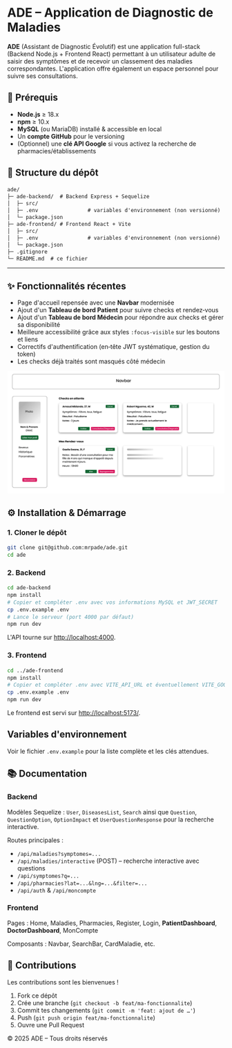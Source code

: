 # ADE – Application de Diagnostic de Maladies

**ADE** (Assistant de Diagnostic Évolutif) est une application full-stack (Backend Node.js + Frontend React) permettant à un utilisateur adulte de saisir des symptômes et de recevoir un classement des maladies correspondantes. L'application offre également un espace personnel pour suivre ses consultations.

## 🚀 Prérequis

- **Node.js** ≥ 18.x
- **npm** ≥ 10.x
- **MySQL** (ou MariaDB) installé & accessible en local
- Un **compte GitHub** pour le versioning
- (Optionnel) une **clé API Google** si vous activez la recherche de pharmacies/établissements

## 📁 Structure du dépôt

```
ade/
├─ ade-backend/  # Backend Express + Sequelize
│  ├─ src/
│  ├─ .env                # variables d'environnement (non versionné)
│  └─ package.json
├─ ade-frontend/ # Frontend React + Vite
│  ├─ src/
│  ├─ .env                # variables d'environnement (non versionné)
│  └─ package.json
├─ .gitignore
└─ README.md  # ce fichier
```

---

## ✨ Fonctionnalités récentes

- Page d'accueil repensée avec une **Navbar** modernisée
- Ajout d'un **Tableau de bord Patient** pour suivre checks et rendez‑vous
- Ajout d'un **Tableau de bord Médecin** pour répondre aux checks et gérer sa disponibilité
- Meilleure accessibilité grâce aux styles `:focus-visible` sur les boutons et liens
- Correctifs d'authentification (en‑tête JWT systématique, gestion du token)
- Les checks déjà traités sont masqués côté médecin

![Aperçu du tableau de bord médecin](doctorDashboard.png)

## ⚙️ Installation & Démarrage

### 1. Cloner le dépôt

```bash
git clone git@github.com:mrpade/ade.git
cd ade
```

### 2. Backend

```bash
cd ade-backend
npm install
# Copier et compléter .env avec vos informations MySQL et JWT_SECRET
cp .env.example .env
# Lance le serveur (port 4000 par défaut)
npm run dev
```

L'API tourne sur <http://localhost:4000>.

### 3. Frontend

```bash
cd ../ade-frontend
npm install
# Copier et compléter .env avec VITE_API_URL et éventuellement VITE_GOOGLE_MAPS_API_KEY
cp .env.example .env
npm run dev
```

Le frontend est servi sur <http://localhost:5173/>.

## Variables d'environnement

Voir le fichier `.env.example` pour la liste complète et les clés attendues.

## 📚 Documentation

### Backend

Modèles Sequelize : `User`, `DiseasesList`, `Search` ainsi que `Question`, `QuestionOption`, `OptionImpact` et `UserQuestionResponse` pour la recherche interactive.

Routes principales :

- `/api/maladies?symptomes=...`
- `/api/maladies/interactive` (POST) – recherche interactive avec questions
- `/api/symptomes?q=...`
- `/api/pharmacies?lat=...&lng=...&filter=...`
- `/api/auth` & `/api/moncompte`

### Frontend

Pages : Home, Maladies, Pharmacies, Register, Login, **PatientDashboard**, **DoctorDashboard**, MonCompte

Composants : Navbar, SearchBar, CardMaladie, etc.

## 🤝 Contributions

Les contributions sont les bienvenues !

1. Fork ce dépôt
2. Crée une branche (`git checkout -b feat/ma-fonctionnalite`)
3. Commit tes changements (`git commit -m 'feat: ajout de …'`)
4. Push (`git push origin feat/ma-fonctionnalite`)
5. Ouvre une Pull Request

© 2025 ADE – Tous droits réservés
